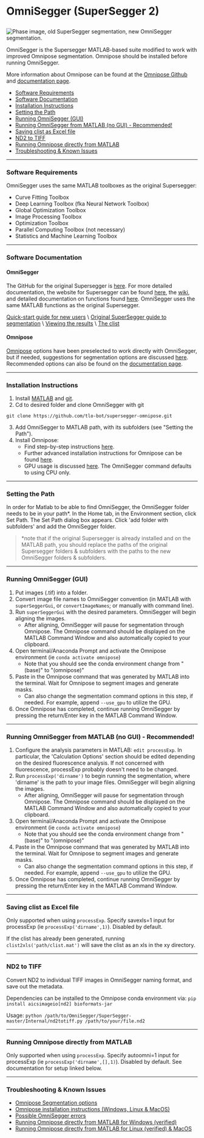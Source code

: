 
# <p> <b>OmniSegger (SuperSegger 2)</b> </p>

![Phase image, old SuperSegger segmentation, new OmniSegger segmentation.](/assets/githubfig2.png)


OmniSegger is the Supersegger MATLAB-based suite modified to work with improved Omnipose segmentation. Omnipose should be installed before running OmniSegger.

More information about Omnipose can be found at the [Omnipose Github](https://github.com/kevinjohncutler/omnipose/) and [documentation page](https://omnipose.readthedocs.io/).


- [Software Requirements](#software-requirements)
- [Software Documentation](#software-documentation)
- [Installation Instructions](#installation-instructions)
- [Setting the Path](#setting-the-path)
- [Running OmniSegger (GUI)](#running-omnisegger-gui)
- [Running OmniSegger from MATLAB (no GUI) - Recommended!](#running-omnisegger-from-matlab-no-gui---recommended)
- [Saving clist as Excel file](#saving-clist-as-excel-file)
- [ND2 to TIFF](#nd2-to-tiff)
- [Running Omnipose directly from MATLAB](#running-omnipose-directly-from-matlab)
- [Troubleshooting \& Known Issues](#troubleshooting--known-issues)

---
### Software Requirements

OmniSegger uses the same MATLAB toolboxes as the original Supersegger:

- Curve Fitting Toolbox
- Deep Learning Toolbox (fka Neural Network Toolbox)
- Global Optimization Toolbox
- Image Processing Toolbox
- Optimization Toolbox
- Parallel Computing Toolbox (not necessary)
- Statistics and Machine Learning Toolbox


---
### Software Documentation

#### OmniSegger
The GitHub for the original Supersegger is [here](https://github.com/wiggins-lab/SuperSegger). For more detailed documentation, the website for Supersegger can be found [here](http://mtshasta.phys.washington.edu/website/tutorials.php), the [wiki](https://github.com/wiggins-lab/SuperSegger/wiki), and detailed documentation on functions found [here](http://mtshasta.phys.washington.edu/website/superSegger/). OmniSegger uses the same MATLAB functions as the original Supersegger.

[Quick-start guide for new users](../main/docs/quick_start_guide.md) \ [Original SuperSegger guide to segmentation](https://github.com/wiggins-lab/SuperSegger/wiki/Segmenting-with-SuperSegger) \ [Viewing the results](https://github.com/wiggins-lab/SuperSegger/wiki/Visualization-and-post-processing-tools) \ [The clist](https://github.com/wiggins-lab/SuperSegger/wiki/The-clist-data-file) 

#### Omnipose
[Omnipose](https://omnipose.readthedocs.io/) options have been preselected to work directly with OmniSegger, but if needed, suggestions for segmentation options are discussed [here](../main/docs/segmentation_options.md). Recommended options can also be found on the [documentation page](https://omnipose.readthedocs.io/command.html). 



---
### Installation Instructions

1. Install [MATLAB](https://www.mathworks.com/help/install/install-products.html) and [git](https://git-scm.com/book/en/v2/Getting-Started-Installing-Git).
2. Cd to desired folder and clone OmniSegger with git
```
git clone https://github.com/tlo-bot/supersegger-omnipose.git
```
3. Add OmniSegger to MATLAB path, with its subfolders (see "Setting the Path").
4. Install Omnipose:
   - Find step-by-step instructions [here](../main/docs/install_omnipose.md).
   - Further advanced installation instructions for Omnipose can be found [here](https://pypi.org/project/omnipose/).
   - GPU usage is discussed [here](https://omnipose.readthedocs.io/installation.html#gpu-support). The OmniSegger command defaults to using CPU only.


---
### Setting the Path

In order for Matlab to be able to find OmniSegger, the OmniSegger folder needs to be in your path*. In the Home tab, in the Environment section, click Set Path. The Set Path dialog box appears. Click 'add folder with subfolders' and add the OmniSegger folder. 

>*note that if the original Supersegger is already installed and on the MATLAB path, you should replace the paths of the original Supersegger folders & subfolders with the paths to the new OmniSegger folders & subfolders.


---
### Running OmniSegger (GUI)

1. Put images (.tif) into a folder.
2. Convert image file names to OmniSegger convention (in MATLAB with `superSeggerGui`, or `convertImageNames`; or manually with command line).
3. Run `superSeggerGui` with the desired parameters. OmniSegger will begin aligning the images.
   - After aligning, OmniSegger will pause for segmentation through Omnipose. The Omnipose command should be displayed on the MATLAB Command Window and also automatically copied to your clipboard.
4. Open terminal/Anaconda Prompt and activate the Omnipose environment (ie `conda activate omnipose`)
   - Note that you should see the conda environment change from "(base)" to "(omnipose)"
5. Paste in the Omnipose command that was generated by MATLAB into the terminal. Wait for Omnipose to segment images and generate masks.
   - Can also change the segmentation command options in this step, if needed. For example, append `--use_gpu` to utilize the GPU.
6. Once Omnipose has completed, continue running OmniSegger by pressing the return/Enter key in the MATLAB Command Window.


---
### Running OmniSegger from MATLAB (no GUI) - Recommended!

1. Configure the analysis parameters in MATLAB: `edit processExp`. In particular, the 'Calculation Options' section should be edited depending on the desired fluorescence analysis. If not concerned with fluorescence, processExp probably doesn't need to be changed.
2. Run `processExp('dirname')` to begin running the segmentation, where 'dirname' is the path to your image files. OmniSegger will begin aligning the images. 
   - After aligning, OmniSegger will pause for segmentation through Omnipose. The Omnipose command should be displayed on the MATLAB Command Window and also automatically copied to your clipboard.
3. Open terminal/Anaconda Prompt and activate the Omnipose environment (ie `conda activate omnipose`)
   - Note that you should see the conda environment change from "(base)" to "(omnipose)"
4. Paste in the Omnipose command that was generated by MATLAB into the terminal. Wait for Omnipose to segment images and generate masks.
   - Can also change the segmentation command options in this step, if needed. For example, append `--use_gpu` to utilize the GPU.
5. Once Omnipose has completed, continue running OmniSegger by pressing the return/Enter key in the MATLAB Command Window.


---
### Saving clist as Excel file

Only supported when using `processExp`. Specify savexls=1 input for processExp (ie `processExp('dirname',1)`). Disabled by default.

If the clist has already been generated, running `clist2xls('path/clist.mat')` will save the clist as an xls in the xy directory.

---
### ND2 to TIFF

Convert ND2 to individual TIFF images in OmniSegger naming format, and save out the metadata.

Dependencies can be installed to the Omnipose conda environment via: `pip install aicsimageio[nd2] bioformats-jar`

Usage: `python /path/to/OmniSegger/SuperSegger-master/Internal/nd2totiff.py /path/to/your/file.nd2`


---
### Running Omnipose directly from MATLAB 

Only supported when using `processExp`. Specify autoomni=1 input for processExp (ie `processExp('dirname',[],1)`). Disabled by default.
See documentation for setup linked below.



---
### Troubleshooting & Known Issues

- [Omnipose Segmentation options](../main/docs/segmentation_options.md)
- [Omnipose installation instructions (Windows, Linux & MacOS)](../main/docs/install_omnipose.md)
- [Possible OmniSegger errors](../main/docs/so_errors.md)
- [Running Omnipose directly from MATLAB for Windows (verified)](../main/docs/omni_in_matlab_windows.md)
- [Running Omnipose directly from MATLAB for Linux (verified) & MacOS](../main/docs/omni_in_matlab_unix.md)












